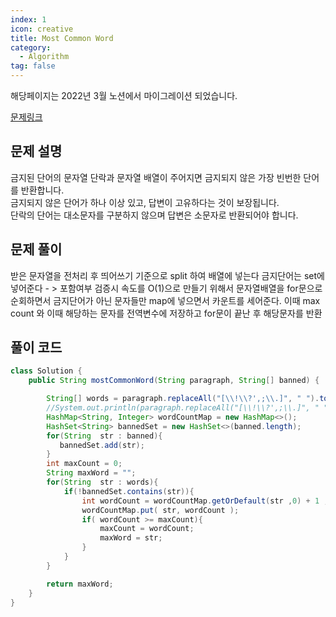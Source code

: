 ```yaml
---
index: 1
icon: creative
title: Most Common Word
category:
  - Algorithm
tag: false
---
```


해당페이지는 2022년 3월 노션에서 마이그레이션 되었습니다.

[문제링크](https://leetcode.com/problems/most-common-word/)

## 문제 설명

금지된 단어의 문자열 단락과 문자열 배열이 주어지면 금지되지 않은 가장 빈번한 단어를 반환합니다.  
금지되지 않은 단어가 하나 이상 있고, 답변이 고유하다는 것이 보장됩니다.  
단락의 단어는 대소문자를 구분하지 않으며 답변은 소문자로 반환되어야 합니다.

## 문제 풀이

받은 문자열을 전처리 후 띄어쓰기 기준으로 split 하여 배열에 넣는다
금지단어는 set에 넣어준다 - > 포함여부 검증시 속도를 O(1)으로 만들기 위해서
문자열배열을 for문으로 순회하면서 금지단어가 아닌 문자들만 map에 넣으면서 카운트를 세어준다.
이때 max count 와 이때 해당하는 문자를 전역변수에 저장하고 for문이 끝난 후 해당문자를 반환

## 풀이 코드

```java
class Solution {
    public String mostCommonWord(String paragraph, String[] banned) {

        String[] words = paragraph.replaceAll("[\\!\\?',;\\.]", " ").toLowerCase().split("\\s+");
        //System.out.println(paragraph.replaceAll("[\\!\\?',;\\.]", " ").toLowerCase());
        HashMap<String, Integer> wordCountMap = new HashMap<>();
        HashSet<String> bannedSet = new HashSet<>(banned.length);
        for(String  str : banned){
           bannedSet.add(str);
        }
        int maxCount = 0;
        String maxWord = "";
        for(String  str : words){
            if(!bannedSet.contains(str)){
                int wordCount = wordCountMap.getOrDefault(str ,0) + 1 ;
                wordCountMap.put( str, wordCount );
                if( wordCount >= maxCount){
                    maxCount = wordCount;
                    maxWord = str;
                }
            }
        }

        return maxWord;
    }
}
```
